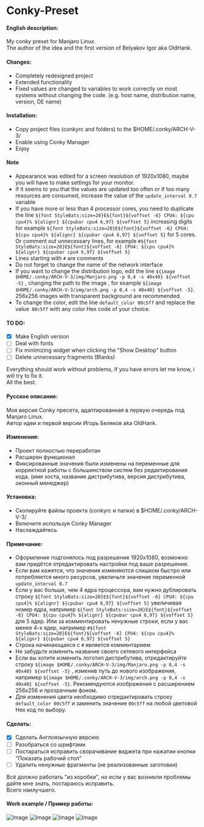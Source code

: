 # Conky-Preset

#### English description:

My conky preset for Manjaro Linux.  
The author of the idea and the first version of Belyakov Igor aka OldHank.

#### Changes:
* Сompletely redesigned project
* Extended functionality
* Fixed values are changed to variables to work correctly on most systems without changing the code. (e.g. host name, distribution name, version, DE name)

#### Installation:
* Copy project files (conkyrc and folders) to the $HOME/.conky/ARCH-V-3/
* Enable using Conky Manager
* Enjoy

#### Note
* Appearance was edited for a screen resolution of 1920x1080, maybe you will have to make settings for your monitor.
* If it seems to you that the values are updated too often or if too many resources are consumed, increase the value of the `update_interval 0.7` variable
* If you have more or less than 4 processor cores, you need to duplicate the line `${font StyleBats:size=20}E${font}${voffset -6} CPU4: ${cpu cpu4}% ${alignr} ${cpubar cpu4 6,97} ${voffset 5}` increasing digits for example `${font StyleBats:size=20}E${font}${voffset -6} CPU4: ${cpu cpu4}% ${alignr} ${cpubar cpu4 6,97} ${voffset 5}` for 5 cores. Or comment out unnecessary lines, for example `#${font StyleBats:size=20}E${font}${voffset -6} CPU4: ${cpu cpu4}% ${alignr} ${cpubar cpu4 6,97} ${voffset 5}`
* Lines starting with `#` are comments
* Do not forget to change the name of the network interface
* If you want to change the distribution logo, edit the line `${image $HOME/.conky/ARCH-V-3/img/Manjaro.png -p 0,4 -s 40x40} ${voffset -5}` , changing the path to the image , for example `${image $HOME/.conky/ARCH-V-3/img/arch.png -p 0,4 -s 40x40} ${voffset -5}`. 256x256 images with transparent background are recommended.
* To change the color, edit the line `default_color 00c5ff` and replace the value` 00c5ff` with any color Hex code of your choice.

#### TO DO:
- [X] Make English version
- [ ] Deal with fonts
- [ ] Fix minimizing widget when clicking the "Show Desktop" button
- [ ] Delete unnecessary fragments (Blanks)

Everything should work without problems, if you have errors let me know, i will try to fix it.  
All the best.

#### Русское описание:

Моя версия Conky пресета, адаптированная в первую очередь под Manjaro Linux.  
Автор идеи и первой версии Игорь Беляков aka OldHank.

#### Изменения:
* Проект полностью переработан
* Расширен функционал
* Фиксированные значения были изменены на переменные для корректной работы с большинством систем без редактирования кода. (имя хоста, название дистрибутива, версия дистрибутива, оконный менеджер)

#### Установка:
* Скопируйте файлы проекта (conkyrc и папки) в $HOME/.conky/ARCH-V-3/
* Включите используя Conky Manager
* Наслаждайтесь

#### Примечание:
* Оформление подгонялось под разрешение 1920x1080, возможно вам придётся отредактировать настройки под ваше разрешение.
* Если вам кажется, что значения изменяются слишком быстро или потребляется много ресурсов, увеличьте значение переменной `update_interval 0.7`
* Если у вас больше, чем 4 ядра процессора, вам нужно дублировать строку `${font StyleBats:size=20}E${font}${voffset -6} CPU4: ${cpu cpu4}% ${alignr} ${cpubar cpu4 6,97} ${voffset 5}` увеличивая номер ядра, например `${font StyleBats:size=20}E${font}${voffset -6} CPU4: ${cpu cpu4}% ${alignr} ${cpubar cpu4 6,97} ${voffset 5}` для 5 ядер. Или за комментировать ненужные строки, если у вас менее 4-х ядер, например `#${font StyleBats:size=20}E${font}${voffset -6} CPU4: ${cpu cpu4}% ${alignr} ${cpubar cpu4 6,97} ${voffset 5}`
* Строка начинающаяся с `#` является комментарием
* Не забудьте изменить название своего сетевого интерфейса
* Если вы хотите изменить логотип дистрибутива, отредактируйте строку `${image $HOME/.conky/ARCH-V-3/img/Manjaro.png -p 0,4 -s 40x40} ${voffset -5}` , изменив путь до нового изображения, например `${image $HOME/.conky/ARCH-V-3/img/arch.png -p 0,4 -s 40x40} ${voffset -5}`. Рекомендуются изображения с расширением 256x256 и прозрачным фоном.
* Для изменения цвета необходимо отредактировать строку `default_color 00c5ff` и заменить значение `00c5ff` на любой цветовой Hex код по выбору.

#### Сделать:
- [X] Сделать Англоязычную версию
- [ ] Разобраться со шрифтами
- [ ] Постараться исправить сворачивание виджета при нажатии кнопки "Показать рабочий стол"
- [ ] Удалить ненужные фрагменты (не реализованные заготовки)

Всё должно работать "из коробки", но если у вас возникли проблемы дайте мне знать, постараюсь исправить.  
Всего наилучшего.

#### Work example / Пример работы:
![Image](https://github.com/XZVB12/Conky-Preset/raw/master/ScreenShot.png) ![Image](https://github.com/XZVB12/Conky-Preset/raw/master/ScreenShot-En.png) ![Image](https://github.com/XZVB12/Conky-Preset/raw/master/ScreenShot-Blue.png) ![Image](https://github.com/XZVB12/Conky-Preset/raw/master/ScreenShot-Blue-En.png)

